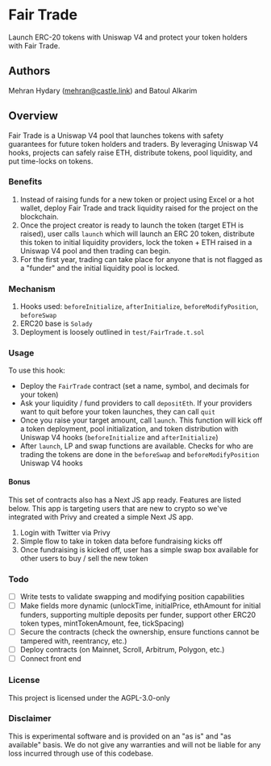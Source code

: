 # Fair Trade

Launch ERC-20 tokens with Uniswap V4 and protect your token holders with Fair Trade.

## Authors

Mehran Hydary (mehran@castle.link) and Batoul Alkarim

## Overview

Fair Trade is a Uniswap V4 pool that launches tokens with safety guarantees for future token holders and traders. By leveraging Uniswap V4 hooks, projects can safely raise ETH, distribute tokens, pool liquidity, and put time-locks on tokens.

### Benefits

1. Instead of raising funds for a new token or project using Excel or a hot wallet, deploy Fair Trade and track liquidity raised for the project on the blockchain.
2. Once the project creator is ready to launch the token (target ETH is raised), user calls `launch` which will launch an ERC 20 token, distribute this token to initial liquidity providers, lock the token + ETH raised in a Uniswap V4 pool and then trading can begin.
3. For the first year, trading can take place for anyone that is not flagged as a "funder" and the initial liquidity pool is locked.

### Mechanism

1. Hooks used: `beforeInitialize`, `afterInitialize`, `beforeModifyPosition`, `beforeSwap`
2. ERC20 base is `Solady`
3. Deployment is loosely outlined in `test/FairTrade.t.sol`

### Usage

To use this hook:

-   Deploy the `FairTrade` contract (set a name, symbol, and decimals for your token)
-   Ask your liquidity / fund providers to call `depositEth`. If your providers want to quit before your token launches, they can call `quit`
-   Once you raise your target amount, call `launch`. This function will kick off a token deployment, pool initialization, and token distribution with Uniswap V4 hooks (`beforeInitialize` and `afterInitialize`)
-   After `launch`, LP and swap functions are available. Checks for who are trading the tokens are done in the `beforeSwap` and `beforeModifyPosition` Uniswap V4 hooks

#### Bonus

This set of contracts also has a Next JS app ready. Features are listed below. This app is targeting users that are new to crypto so we've integrated with Privy and created a simple Next JS app.

1. Login with Twitter via Privy
2. Simple flow to take in token data before fundraising kicks off
3. Once fundraising is kicked off, user has a simple swap box available for other users to buy / sell the new token

### Todo

-   [ ] Write tests to validate swapping and modifying position capabilities
-   [ ] Make fields more dynamic (unlockTime, initialPrice, ethAmount for initial funders, supporting multiple deposits per funder, support other ERC20 token types, mintTokenAmount, fee, tickSpacing)
-   [ ] Secure the contracts (check the ownership, ensure functions cannot be tampered with, reentrancy, etc.)
-   [ ] Deploy contracts (on Mainnet, Scroll, Arbitrum, Polygon, etc.)
-   [ ] Connect front end

### License

This project is licensed under the AGPL-3.0-only

### Disclaimer

This is experimental software and is provided on an "as is" and "as available" basis. We do not give any warranties and will not be liable for any loss incurred through use of this codebase.
